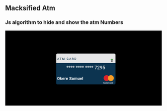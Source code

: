## Macksified Atm 
### Js algorithm to hide and show the atm Numbers

![Project Image](./images/projectImg.png?raw=true "Title")
